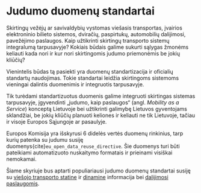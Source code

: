 # Judumo duomenų standartai

Skirtingų vežėjų ar savivaldybių vystomas viešasis transportas, įvairios elektroninio bilieto sistemos, dviračių,
paspirtukų, automobilių dalijimosi, pavežėjimo paslaugos. Kaip užtikrinti skirtingų transporto sistemų integralumą
tarpusavyje? Kokiais būdais galime sukurti sąlygas žmonėms keliauti kada nori ir kur nori skirtingomis judumo
priemonėmis be jokių kliūčių?

Vienintelis būdas tą pasiekti yra duomenų standartizacija ir oficialių standartų naudojimas. Tokie standartai leidžia
skirtingoms sistemoms vieningai dalintis duomenimis ir integruotis tarpusavyje.

Tik turėdami standartizuotus duomenis galime integruoti skirtingas sistemas tarpusavyje, įgyvendinti „judumo, kaip
paslaugos“ (angl. *Mobility as a Service*) konceptą Lietuvoje bei užtikrinti galimybę Lietuvos gyventojams sklandžiai,
be jokių kliūčių planuoti keliones ir keliauti ne tik Lietuvoje, tačiau ir visoje Europos Sąjungoje ar pasaulyje.

Europos Komisija yra išskyrusi 6 didelės vertės duomenų rinkinius, tarp kurių patenka su judumu susiję
duomenys{cite}`eu_open_data_reuse_directive`. Šie duomenys turi būti pateikiami automatizuoto nuskaitymo formatais ir
prieinami visiškai nemokamai.

Šiame skyriuje bus aptarti populiariausi judumo duomenų standartai susiję
su [viešojo transporto statine](statiniai-duomenys) ir
[dinamine](dinaminiai-duomenys) informacija bei [dalijimosi paslaugomis](dalijimosi-paslaugos).